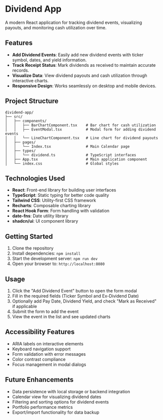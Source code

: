 
# Dividend App

A modern React application for tracking dividend events, visualizing payouts, and monitoring cash utilization over time.

## Features

- **Add Dividend Events**: Easily add new dividend events with ticker symbol, dates, and yield information.
- **Track Receipt Status**: Mark dividends as received to maintain accurate records.
- **Visualize Data**: View dividend payouts and cash utilization through interactive charts.
- **Responsive Design**: Works seamlessly on desktop and mobile devices.

## Project Structure

```
dividend-app/
├── src/
│   ├── components/
│   │   ├── BarChartComponent.tsx    # Bar chart for cash utilization
│   │   ├── EventModal.tsx           # Modal form for adding dividend events
│   │   └── LineChartComponent.tsx   # Line chart for dividend payouts
│   ├── pages/
│   │   └── Index.tsx                # Main Calendar page
│   ├── types/
│   │   └── dividend.ts              # TypeScript interfaces
│   ├── App.tsx                      # Main application component
│   └── index.css                    # Global styles
```

## Technologies Used

- **React**: Front-end library for building user interfaces
- **TypeScript**: Static typing for better code quality
- **Tailwind CSS**: Utility-first CSS framework
- **Recharts**: Composable charting library
- **React Hook Form**: Form handling with validation
- **date-fns**: Date utility library
- **shadcn/ui**: UI component library

## Getting Started

1. Clone the repository
2. Install dependencies: `npm install`
3. Start the development server: `npm run dev`
4. Open your browser to: `http://localhost:8080`

## Usage

1. Click the "Add Dividend Event" button to open the form modal
2. Fill in the required fields (Ticker Symbol and Ex-Dividend Date)
3. Optionally add Pay Date, Dividend Yield, and check "Mark as Received" if applicable
4. Submit the form to add the event
5. View the event in the list and see updated charts

## Accessibility Features

- ARIA labels on interactive elements
- Keyboard navigation support
- Form validation with error messages
- Color contrast compliance
- Focus management in modal dialogs

## Future Enhancements

- Data persistence with local storage or backend integration
- Calendar view for visualizing dividend dates
- Filtering and sorting options for dividend events
- Portfolio performance metrics
- Export/import functionality for data backup

